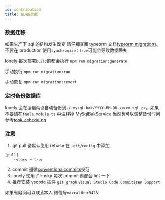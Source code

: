 ```yaml
---
id: contribution
title: 使用&贡献
---
```


### 数据迁移

如果生产下 sql 的结构发生改变 请仔细查阅 typeorm 文档[typeorm migrations](https://orkhan.gitbook.io/typeorm/docs/zh_cn/migrations)。 不要在 production 使用`synchronize：true`可能会导致数据丢失

lonely 每次部署`build`前都会执行 `npm run migration:generate`

手动执行 `npm run migration:run`

手动恢复 `npm run migration:revert`

### 定时备份数据库

lonely 会在凌晨两点自动备份到`~/.mysql-bak/YYYY-MM-DD-xxxxx.sql.gz`。如果不要请在`tools.module.ts` 中注释掉 MySqlBakService
当然也可以调整备份时间 参考[task-scheduling](https://docs.nestjs.com/techniques/task-scheduling#declarative-cron-jobs)

### 注意

1. git pull 请默认使用 rebase 在 `.git/config` 中添加

```bash
[pull]
	rebase = true
```

2. commit 遵循[conventionalcommits](https://www.conventionalcommits.org/en/v1.0.0/)规范
3. lonely 使用了 husky 每次 commit 前都会 lint 一下
4. 推荐安装 vscode 插件 `git graph` `Visual Studio Code Commitizen Support`

如果有疑问可以联系本人 微信号`maxcalibur9423`
